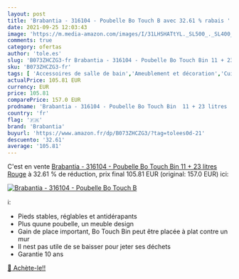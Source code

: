 ```yaml
---
layout: post
title: 'Brabantia - 316104 - Poubelle Bo Touch B avec 32.61 % rabais '
date: 2021-09-25 12:03:43
image: 'https://m.media-amazon.com/images/I/31LHSHATtYL._SL500_._SL400_.jpg'
comments: true
category: ofertas
author: 'tole.es'
slug: 'B073ZHCZG3-fr Brabantia - 316104 - Poubelle Bo Touch Bin 11 + 23 litres...'
sku: 'B073ZHCZG3-fr'
tags: [ 'Accessoires de salle de bain','Ameublement et décoration','Cuisine et Maison','Déchets et recyclage','Poubelles de recyclage à domicile','Poubelles de salle de bain','Rangement et organisation','Salle de bain et WC','brabantia', ]
actualPrice: 105.81 EUR
currency: EUR
price: 105.81
comparePrice: 157.0 EUR
prodname: 'Brabantia - 316104 - Poubelle Bo Touch Bin  11 + 23 litres  Rouge'
country: 'fr'
flag: '🇫🇷'
brand: 'Brabantia'
buyurl: 'https://www.amazon.fr/dp/B073ZHCZG3/?tag=tolees0d-21'
descuento: '32.61'
average: '105.81'
---
```


C'est en vente [Brabantia - 316104 - Poubelle Bo Touch Bin  11 + 23 litres  Rouge](https://www.amazon.fr/dp/B073ZHCZG3/?tag=tolees0d-21)  à  32.61 % de réduction, prix final  105.81 EUR (original: 157.0 EUR) ici:

[![Brabantia - 316104 - Poubelle Bo Touch B](https://m.media-amazon.com/images/I/31LHSHATtYL._SL500_._SL400_.jpg)](https://www.amazon.fr/dp/B073ZHCZG3/?tag=tolees0d-21)

ℹ️:

- Pieds stables, réglables et antidérapants
- Plus quune poubelle, un meuble design
- Gain de place important, Bo Touch Bin peut être placée à plat contre un mur
- Il nest pas utile de se baisser pour jeter ses déchets
- Garantie 10 ans

[🛒 Achète-le!!](https://www.amazon.fr/dp/B073ZHCZG3/?tag=tolees0d-21)
